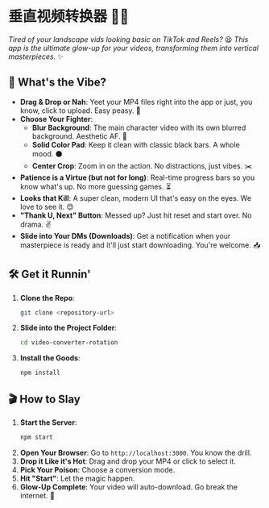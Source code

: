 # 垂直视频转换器 🎥✨

*Tired of your landscape vids looking basic on TikTok and Reels?* 😫 *This app is the ultimate glow-up for your videos, transforming them into vertical masterpieces.* ✨

## **🚀 What's the Vibe?**

*   **Drag & Drop or Nah**: Yeet your MP4 files right into the app or just, you know, click to upload. Easy peasy. 💅
*   **Choose Your Fighter**:
    *   **Blur Background**: The main character video with its own blurred background. Aesthetic AF. 🤌
    *   **Solid Color Pad**: Keep it clean with classic black bars. A whole mood. ⚫
    *   **Center Crop**: Zoom in on the action. No distractions, just vibes. ✂️
*   **Patience is a Virtue (but not for long)**: Real-time progress bars so you know what's up. No more guessing games. ⏳
*   **Looks that Kill**: A super clean, modern UI that's easy on the eyes. We love to see it. 😍
*   **"Thank U, Next" Button**: Messed up? Just hit reset and start over. No drama. ✌️
*   **Slide into Your DMs (Downloads)**: Get a notification when your masterpiece is ready and it'll just start downloading. You're welcome. 📥

## **🛠️ Get it Runnin'**

1.  **Clone the Repo**:
    ```bash
    git clone <repository-url>
    ```
2.  **Slide into the Project Folder**:
    ```bash
    cd video-converter-rotation
    ```
3.  **Install the Goods**:
    ```bash
    npm install
    ```

## **🎬 How to Slay**

1.  **Start the Server**:
    ```bash
    npm start
    ```
2.  **Open Your Browser**: Go to `http://localhost:3000`. You know the drill.
3.  **Drop it Like it's Hot**: Drag and drop your MP4 or click to select it.
4.  **Pick Your Poison**: Choose a conversion mode.
5.  **Hit "Start"**: Let the magic happen.
6.  **Glow-Up Complete**: Your video will auto-download. Go break the internet. 💅
